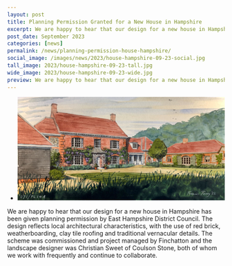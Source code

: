 ```yaml
---
layout: post
title: Planning Permission Granted for a New House in Hampshire
excerpt: We are happy to hear that our design for a new house in Hampshire has been given planning permission by East Hampshire District Council.
post_date: September 2023
categories: [news]
permalink: /news/planning-permission-house-hampshire/
social_image: /images/news/2023/house-hampshire-09-23-social.jpg
tall_image: 2023/house-hampshire-09-23-tall.jpg
wide_image: 2023/house-hampshire-09-23-wide.jpg
preview: We are happy to hear that our design for a new house in Hampshire has been given planning permission by East Hampshire District Council.
---
```

<ul class="list">
	<li class="full">
		<a class="fancybox" rel="group" href="/images/news/2023/house-hampshire-09-23.jpg" title="{{ page.title }}">
			<img src="/images/news/2023/thumbs/house-hampshire-09-23.jpg" alt="{{ page.title }}">
		</a>
	</li>
</ul> 

We are happy to hear that our design for a new house in Hampshire has been given planning permission by East Hampshire District Council. The design reflects local architectural characteristics, with the use of red brick, weatherboarding, clay tile roofing and traditional vernacular details. The scheme was commissioned and project managed by Finchatton and the landscape designer was Christian Sweet of Coulson Stone, both of whom we work with frequently and continue to collaborate.